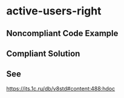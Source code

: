 # active-users-right

## Noncompliant Code Example

## Compliant Solution

## See

https://its.1c.ru/db/v8std#content:488:hdoc